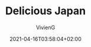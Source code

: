 ---
title: "Delicious Japan"
date: 2021-04-16T03:58:04+02:00
draft: true
author: "VivienG"
tags: ["HTML5", "CSS3", "Bootstrap 4", "SASS"]
category: ["Portfolio"]
summary: "Lorem ipsum dolor sit amet consectetur adipisicing elit."
link_to_website: ""
big_thumbnail: "images/delicious-japan-big.JPG"
medium_thumbnail: "images/delicious-japan-medium.JPG"
small_thumbnail: "images/delicious-japan-small.JPG"
---